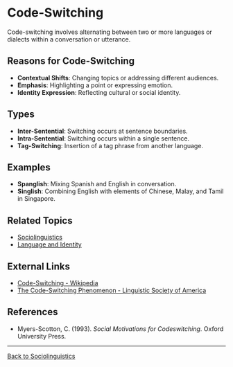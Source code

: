 # Code-Switching

Code-switching involves alternating between two or more languages or dialects within a conversation or utterance.

## Reasons for Code-Switching

- **Contextual Shifts**: Changing topics or addressing different audiences.
- **Emphasis**: Highlighting a point or expressing emotion.
- **Identity Expression**: Reflecting cultural or social identity.

## Types

- **Inter-Sentential**: Switching occurs at sentence boundaries.
- **Intra-Sentential**: Switching occurs within a single sentence.
- **Tag-Switching**: Insertion of a tag phrase from another language.

## Examples

- **Spanglish**: Mixing Spanish and English in conversation.
- **Singlish**: Combining English with elements of Chinese, Malay, and Tamil in Singapore.

## Related Topics

- [Sociolinguistics](Sociolinguistics.md)
- [Language and Identity](Language-and-Identity.md)

## External Links

- [Code-Switching - Wikipedia](https://en.wikipedia.org/wiki/Code-switching)
- [The Code-Switching Phenomenon - Linguistic Society of America](https://www.linguisticsociety.org/content/code-switching)

## References

- Myers-Scotton, C. (1993). *Social Motivations for Codeswitching*. Oxford University Press.

---

[Back to Sociolinguistics](../README.md)
